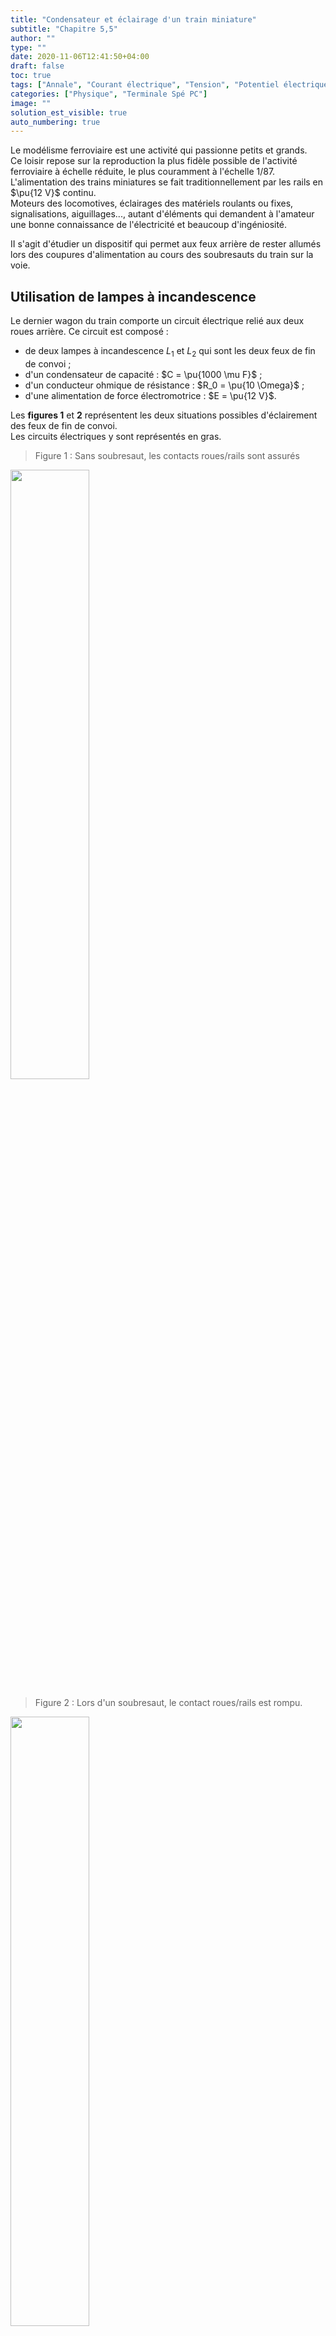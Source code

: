 ```yaml
---
title: "Condensateur et éclairage d'un train miniature"
subtitle: "Chapitre 5,5"
author: ""
type: ""
date: 2020-11-06T12:41:50+04:00
draft: false
toc: true
tags: ["Annale", "Courant électrique", "Tension", "Potentiel électrique", "Générateur", "Dipôle", "Branche", "Maille", "Nœud", "Loi des nœuds", "Loi des mailles", "Loi d'Ohm", "Résistance","Condensateur", "Équation différentielle linéaire à coefficients constants"]
categories: ["Physique", "Terminale Spé PC"]
image: ""
solution_est_visible: true
auto_numbering: true
---
```


Le modélisme ferroviaire est une activité qui passionne petits et grands.  
Ce loisir repose sur la reproduction la plus fidèle possible de l'activité ferroviaire à échelle réduite, le plus couramment à l'échelle 1/87.  
L'alimentation des trains miniatures se fait traditionnellement par les rails en $\pu{12 V}$ continu.  
Moteurs des locomotives, éclairages des matériels roulants ou fixes, signalisations, aiguillages..., autant d'éléments qui demandent à l'amateur une bonne connaissance de l'électricité et beaucoup d'ingéniosité.


II s'agit d'étudier un dispositif qui permet aux feux arrière de rester allumés lors des coupures d'alimentation au cours des soubresauts du train sur la voie.


## Utilisation de lampes à incandescence

Le dernier wagon du train comporte un circuit électrique relié aux deux roues arrière. Ce circuit est composé :
- de deux lampes à incandescence $L_1$ et $L_2$ qui sont les deux feux de fin de convoi ;
- d'un condensateur de capacité : $C = \pu{1000 \mu F}$ ;
- d'un conducteur ohmique de résistance : $R_0 = \pu{10 \Omega}$ ;
- d'une alimentation de force électromotrice : $E = \pu{12 V}$.

Les **figures 1** et **2** représentent les deux situations possibles d'éclairement des feux de fin de convoi.   
Les circuits électriques y sont représentés en gras.

> Figure 1 : Sans soubresaut, les contacts roues/rails sont assurés
<img src="/terminales-pc/chap-5/chap-5-5-1.png" alt="" width="50%" />

> Figure 2 : Lors d'un soubresaut, le contact roues/rails est rompu.
<img src="/terminales-pc/chap-5/chap-5-5-2.png" alt="" width="50%" />

### Déplacement du train sans soubresaut

Le circuit électrique de la **figure 3** représente les branchements du circuit de la **figure 1**. On choisit les conventions électriques suivantes (indiquées sur le circuit) :

<img src="/terminales-pc/chap-5/chap-5-5-3.png" alt="" width="30%" />


1. Répondre *qualitativement, mais en justifiant,* aux deux questions suivantes :
    1. Pendant la charge du condensateur, les lampes de fin de convoi sont-elles parcourues par un courant ?
    2. Lorsque le condensateur est totalement chargé, existe-t-il un courant circulant dans la branche AB le contenant ?

2. Déterminer la valeur de la tension aux bornes du condensateur lorsqu'il est complètement chargé. Justifier la réponse.

3. Estimer l'ordre de grandeur du temps de charge du condensateur en s'aidant du calcul de la constante de temps $\tau$ du dipôle $(R_0,C)$.

### Déplacement du train avec soubresauts

En prenant de la vitesse, le train peut avoir des soubresauts et le contact train/rails est alors rompu pendant une durée $\Delta t_{\text{soubresaut}}$ de l'ordre du dixième de seconde.   
Pendant le soubresaut le condensateur se décharge dans les lampes. Sur le circuit électrique de la **figure 4** (correspondant à situation de la **figure 2**), on choisit les conventions électriques suivantes (indiquées sur le circuit) :

> Figure 4
<img src="/terminales-pc/chap-5/chap-5-5-4.png" alt="" width="33%" />

#### Données
- au début du soubresaut : $u_C(t = 0) = E = \pu{12 V}$ ;
- les lampes $L_1$ et $L_2$ sont identiques et assimilables à deux conducteurs ohmiques de résistances :  $R_1 = R_2 = R = \pu{100 \Omega}$ ;
- durée du soubresaut : $\Delta t_{\text{soubresaut}} = \pu{0,10 s}$.

4. Montrer que, pendant le soubresaut, l'équation différentielle relative à la tension $u_C$ aux bornes du condensateur est de la forme :
$$ u_C + (2R + R_0) C\\, \dfrac{\mathrm{d}u_C}{ \mathrm{dt} } = 0 $$

5. Vérifier que $u_C(t) = A\\, e^{ - \dfrac{t}{(2R + R_0) C} }$ est une solution possible de l’équation différentielle précédente et déterminer la valeur de $A$.

6. Donner l’expression de l’intensité $i(t)$ du courant. En déduire le signe de l’intensité $i(t)$.

L’expression de la puissance instantanée consommée par chaque lampe en fonction de l’intensité 	du courant est donnée par la relation : $p(t) = R\\, i^2(t)$.

7. On propose sur les **figures 5**, **6** et **7** de l'annexe, trois graphiques pouvant représenter l'allure 	de l'évolution de la puissance instantanée consommée par chaque lampe en fonction du temps, au cours de la décharge du condensateur.   
En utilisant l'expression de $i(t)$ et en justifiant, choisir la seule figure pouvant représenter cette évolution.

L'éclairement de chaque lampe est optimal pour une puissance consommée $P_0 = \pu{0,36 W}$. Toutefois, on considère que l’éclairement est satisfaisant si la puissance consommée est supérieure ou égale à 75&nbsp;% de la valeur de $P_0$.

8. Donner la durée d’éclairement satisfaisante pour chaque lampe à l’aide d’une détermination graphique sur la courbe choisie à la question 7. (expliciter les étapes du raisonnement).

9. Les lampes vont-elles éclairer de façon satisfaisante pendant toute la durée du soubresaut ?

## Utilisation de diodes électroluminescentes

On peut remplacer les lampes $L_1$ et $L_2$ par deux diodes électroluminescentes identiques notées $\text{DEL}_1$ et $\text{DEL}_2$ associées en série avec un conducteur ohmique de résistance $R_3$. Elles ont une durée de vie plus longue et une consommation énergétique plus faible que les lampes à incandescence.

Pendant un soubresaut, le schéma du circuit électrique devient :

> Figure 8
<img src="/terminales-pc/chap-5/chap-5-5-8.png" alt="" width="33%" />

Chaque diode électroluminescente émet de la lumière si elle est parcourue par un courant d'intensité supérieure à une intensité seuil $I_{\text{seuil}} = \pu{2,0 mA}$.
Au début du soubresaut, à $t = \pu{0 s}$, l'intensité prend sa valeur maximale $I_{\text{max}} = \pu{6,0 mA}$.

#### Données
- Conducteur ohmique de résistance $R_3 = \pu{1,5 k\Omega}$ ;
- On admet que la durée d'éclairement des diodes est de l'ordre de $$\Delta t = (R_3+R_0)C \\, \ln \left( \dfrac{I_{\text{max}}}{I_\text{seuil}}  \right)$$

10. Montrer par une analyse dimensionnelle que $\Delta t$ a bien la dimension d'un temps.

11. Calculer $\Delta t$ et indiquer si les diodes électroluminescentes vont éclairer pendant toute la durée du soubresaut.

## Annexe

> Puissance instantanée consommée par chaque lampe en fonction du temps $p = f(t)$.
<img src="/terminales-pc/chap-5/chap-5-5-5.png" alt="" width="90%" />
<img src="/terminales-pc/chap-5/chap-5-5-6.png" alt="" width="90%" />
<img src="/terminales-pc/chap-5/chap-5-5-7.png" alt="" width="90%" />

## Corrigé

- Exercice corrigé en classe